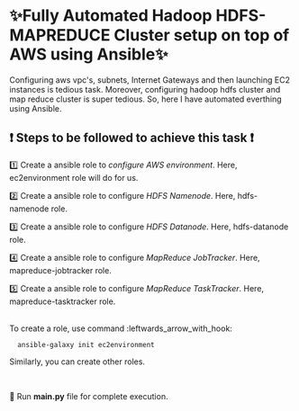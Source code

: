 # :sparkles:Fully Automated Hadoop HDFS-MAPREDUCE Cluster setup on top of AWS using Ansible:sparkles:
Configuring aws vpc's, subnets, Internet Gateways and then launching EC2 instances is tedious task. Moreover, configuring hadoop hdfs cluster and map reduce cluster is super tedious.
So, here I have automated everthing using Ansible. 

## :heavy_exclamation_mark: Steps to be followed to achieve this task :heavy_exclamation_mark: 

:one: Create a ansible role to *configure AWS environment*. Here, ec2environment role will do for us.

:two: Create a ansible role to configure *HDFS Namenode*. Here, hdfs-namenode role. 

:three: Create a ansible role to configure *HDFS Datanode*. Here, hdfs-datanode role. 

:four: Create a ansible role to configure *MapReduce JobTracker*. Here, mapreduce-jobtracker role. 

:five: Create a ansible role to configure *MapReduce TaskTracker*. Here, mapreduce-tasktracker role. 

<br>
To create a role, use command :leftwards_arrow_with_hook:

      ansible-galaxy init ec2environment
     
Similarly, you can create other roles. 

<br>

📌 Run **main.py** file for complete execution. 

